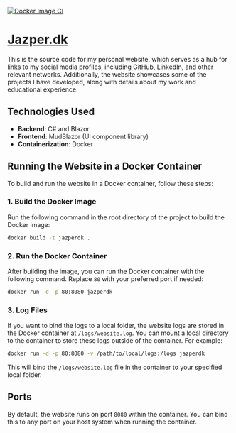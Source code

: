 [![Docker Image CI](https://github.com/j4asper/Jazper.dk/actions/workflows/docker-image.yml/badge.svg)](https://github.com/j4asper/Jazper.dk/actions/workflows/docker-image.yml)

# [Jazper.dk](https://jazper.dk)

This is the source code for my personal website, which serves as a hub for links to my social media profiles, including GitHub, LinkedIn, and other relevant networks. Additionally, the website showcases some of the projects I have developed, along with details about my work and educational experience.

## Technologies Used

- **Backend**: C# and Blazor
- **Frontend**: MudBlazor (UI component library)
- **Containerization**: Docker

## Running the Website in a Docker Container

To build and run the website in a Docker container, follow these steps:

### 1. Build the Docker Image

Run the following command in the root directory of the project to build the Docker image:

```bash
docker build -t jazperdk .
```

### 2. Run the Docker Container

After building the image, you can run the Docker container with the following command. Replace `80` with your preferred port if needed:

```bash
docker run -d -p 80:8080 jazperdk
```

### 3. Log Files

If you want to bind the logs to a local folder, the website logs are stored in the Docker container at `/logs/website.log`. You can mount a local directory to the container to store these logs outside of the container. For example:

```bash
docker run -d -p 80:8080 -v /path/to/local/logs:/logs jazperdk
```

This will bind the `/logs/website.log` file in the container to your specified local folder.

## Ports

By default, the website runs on port `8080` within the container. You can bind this to any port on your host system when running the container.
